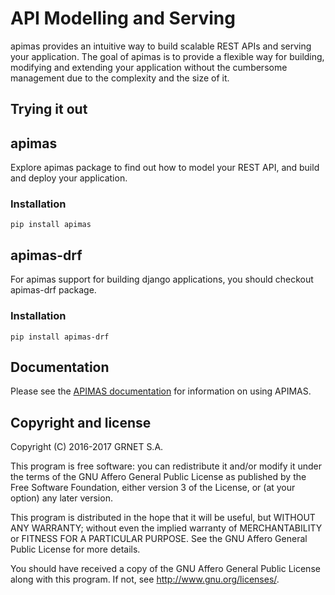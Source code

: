 API Modelling and Serving
=========================

apimas provides an intuitive way to build scalable REST APIs and
serving your application. The goal of apimas is to provide a flexible
way for building, modifying and extending your application without
the cumbersome management due to the complexity and the size of it.

Trying it out
-------------

## apimas

Explore apimas package to find out how to model your REST API, and
build and deploy your application.

### Installation

```
pip install apimas
```

## apimas-drf

For apimas support for building django applications,
you should checkout apimas-drf package. 

### Installation

```
pip install apimas-drf
```

Documentation
-------------
Please see the [APIMAS documentation](http://apimas.readthedocs.io/en/latest/index.html)
for information on using APIMAS.


Copyright and license
---------------------

Copyright (C) 2016-2017 GRNET S.A.

This program is free software: you can redistribute it and/or modify
it under the terms of the GNU Affero General Public License as
published by the Free Software Foundation, either version 3 of the
License, or (at your option) any later version.

This program is distributed in the hope that it will be useful,
but WITHOUT ANY WARRANTY; without even the implied warranty of
MERCHANTABILITY or FITNESS FOR A PARTICULAR PURPOSE.  See the
GNU Affero General Public License for more details.

You should have received a copy of the GNU Affero General Public License
along with this program.  If not, see <http://www.gnu.org/licenses/>.

